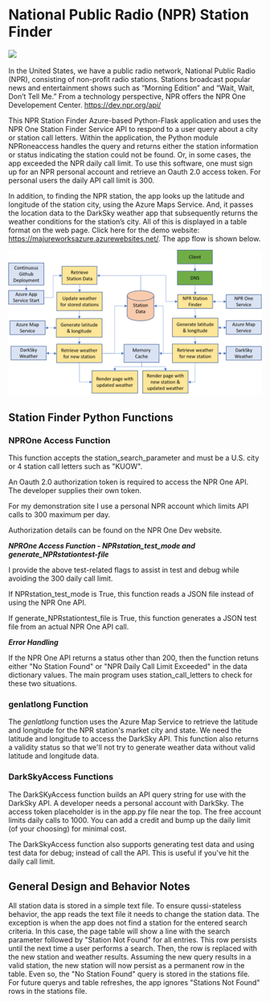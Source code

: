 <h1>National Public Radio (NPR) Station Finder</h1>

![](/radiobanner.png)

In the United States, we have a public radio network, National Public Radio (NPR), consisting of non-profit radio stations. Stations broadcast popular news and entertainment shows such as “Morning Edition” and “Wait, Wait, Don’t Tell Me.” 
From a technology perspective, NPR offers the NPR One Developement Center. https://dev.npr.org/api/

This NPR Station Finder Azure-based Python-Flask application and uses the NPR One Station Finder Service API to respond to a user query about a city or station call letters. Within the application, the Python module NPRoneaccess handles the query and returns either the station information or status indicating the station could not be found. Or, in some cases, the app exceeded the NPR daily call limit. To use this software, one must sign up for an NPR personal account and retrieve an Oauth 2.0 access token. For personal users the daily API call limit is 300.

In addition, to finding the NPR station, the app looks up the latitude and longitude of the station city, using the Azure Maps Service. And, it passes the location data to the DarkSky weather app that subsequently returns the weather conditions for the station’s city. All of this is displayed in a table format on the web page. Click here for the demo website: https://majureworksazure.azurewebsites.net/. The app flow is shown below.

![](/stationfinderflow.png)

<h2>Station Finder Python Functions<h3>

<h3>NPROne Access Function</h3>

This function accepts the station_search_parameter and must be a U.S. city or 4 station call letters such as "KUOW".

An Oauth 2.0 authorization token is required to access the NPR One API. The developer supplies their own token.

For my demonstration site I use a personal NPR account which limits API calls to 300 maximum per day.

Authorization details can be found on the NPR One Dev website.

**_NPROne Access Function - NPRstation_test_mode and generate_NPRstationtest-file_**

I provide the above test-related flags to assist in test and debug while avoiding the 300 daily call limit.

If NPRstation_test_mode is True, this function reads a JSON file instead of using the NPR One API.

If generate_NPRstationtest_file is True, this function generates a JSON test file from an actual NPR One API call.

**_Error Handling_**

If the NPR One API returns a status other than 200, then the function retuns either "No Station Found" or "NPR Daily Call Limit Exceeded" in the data dictionary values. The main program uses station_call_letters to check for these two situations.

<h3>genlatlong Function</h3>

The _genlatlong_ function uses the Azure Map Service to retrieve the latitude and longitude for the NPR station's market city and state. We need the latitude and longitude to access the DarkSky API. This function also returns a validity status so that we'll not try to generate weather data without valid latitude and longitude data.

<h3>DarkSkyAccess Functions</h3>

The DarkSKyAccess function builds an API query string for use with the DarkSky API. A developer needs a personal account with DarkSky. The access token placeholder is in the app.py file near the top. The free account limits daily calls to 1000. You can add a credit and bump up the daily limit (of your choosing) for minimal cost.

The DarkSkyAccess function also supports generating test data and using test data for debug; instead of call the API. This is useful if you've hit the daily call limit.

<h2>General Design and Behavior Notes</h2>

All station data is stored in a simple text file. To ensure qussi-stateless behavior, the app reads the text file it needs to change the station data. The exception is when the app does not find a station for the entered search criteria. In this case, the page table will show a line with the search parameter followed by "Station Not Found" for all entries. This row persists until the next time a user performs a search. Then, the row is replaced with the new station and weather results. Assuming the new query results in a valid station, the new station will now persist as a permanent row in the table. Even so, the "No Station Found" query is stored in the stations file. For future querys and table refreshes, the app ignores "Stations Not Found" rows in the stations file.


